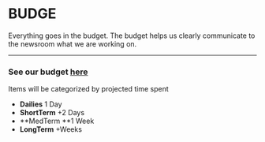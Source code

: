 # BUDGE

Everything goes in the budget. The budget helps us clearly communicate to the newsroom what we are working on. 

---

### See our budget [here](https://docs.google.com/document/d/10IjQHa4fKUplgKFnCy_2PN-2xeS2Ns22GATv8UlkgUU/edit?usp=sharing)

Items will be categorized by projected time spent

* **Dailies**  1 Day 
* **ShortTerm**  +2 Days 
* **MedTerm **1 Week
* **LongTerm** +Weeks



